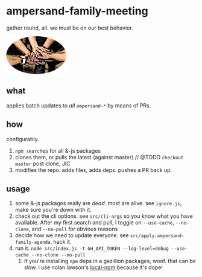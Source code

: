 # ampersand-family-meeting

gather round, all.  we must be on our best behavior.

<img src="https://raw.githubusercontent.com/cdaringe/ampersand-family-meeting/master/img/hold-hands.png" height="100px" />

## what

applies batch updates to _all_ `ampersand-*` by means of PRs.

## how

configurably.

1. `npm search`es for all &-js packages
1. clones them, or pulls the latest (against master) // @TODO `checkout master` post clone, JIC
1. modifies the repo.  adds files, adds deps. pushes a PR back up.

## usage

1. some &-js packages really are _dead_.  most are alive.  see `ignore.js`, make sure you're down with it.
1. check out the cli options.  see `src/cli-args` so you know what you have available.  After my first search and pull, I toggle on `--use-cache`, `--no-clone`, and `--no-pull` for obvious reasons
1. decide how we need to update everyone.  see `src/apply-ampersand-family-agenda`.  hack it.
1. run it.  `node src/index.js -t GH_API_TOKEN --log-level=debug --use-cache --no-clone --no-pull`
    1. if you're installing `npm` deps in a gazillion packages, woof.  that can be slow.  i use nolan lawson's [local-npm](https://github.com/nolanlawson/local-npm) because it's dope!
